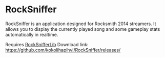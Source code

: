 # RockSniffer
RockSniffer is an application designed for Rocksmith 2014 streamers.
It allows you to display the currently played song and some gameplay stats automatically in realtime.

Requires [RockSnifferLib](https://github.com/kokolihapihvi/RockSnifferLib)
Download link: https://github.com/kokolihapihvi/RockSniffer/releases/
